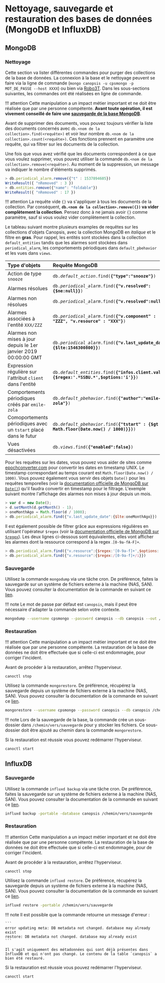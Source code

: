 # Nettoyage, sauvegarde et restauration des bases de données (MongoDB et InfluxDB)

## MongoDB

### Nettoyage

Cette section va lister différentes commandes pour purger des collections de la base de données. La connexion à la base et le nettoyage peuvent se faire via la ligne de commande (`mongo canopsis -u cpsmongo -p MOT_DE_PASSE --host XXXX`) ou bien via [Robo3T](https://robomongo.org). Dans les sous-sections suivantes, les commandes ont été réalisées en ligne de commande.

!!! attention
    Cette manipulation a un impact métier important et ne doit être réalisée que par une personne compétente. **Avant toute opération, il est vivement conseillé de faire une [sauvegarde de la base MongoDB](#sauvegarde)**.

Avant de supprimer des documents, vous pouvez toujours vérifier la liste des documents concernés avec `db.<nom de la collection>.find(<requête>)` et voir leur nombre `db.<nom de la collection>.count(<requête>)`. Ces fonctions prennent en paramètre une requête, qui va filtrer sur les documents de la collection.

Une fois que vous avez vérifié que les documents correspondent à ce que vous voulez supprimer, vous pouvez utiliser la commande `db.<nom de la collection>.remove(<requête>)`. Au moment de la suppression, un message va indiquer le nombre d'éléments supprimés.

```js
> db.periodical_alarm.remove({"t" : 1537894605})
WriteResult({ "nRemoved" : 3 })
> db.entities.remove({"name": "foldable"})
WriteResult({ "nRemoved" : 17 })
```

!!! attention
    La requête vide `{}` va s'appliquer à tous les documents de la collection. Par conséquent, **`db.<nom de la collection>.remove({})` va vider complètement la collection**. Pensez donc à ne jamais avoir `{}` comme paramètre, sauf si vous voulez vider complètement la collection.

Le tableau suivant montre plusieurs examples de requêtes sur les collections d'objets Canopsis, avec la collection MongoDB en _italique_ et le filtre en **gras**. Pour rappel, les entités sont stockées dans la collection `default_entities` tandis que les alarmes sont stockées dans `periodical_alarm`, les comportements périodiques dans `default_pbehavior` et les vues dans `views`.

| Type d'objets                                                             | Requête MongoDB                                                                               |
|:--------------------------------------------------------------------------|:----------------------------------------------------------------------------------------------|
| Action de type `snooze`                                                   | `db.`_`default_action`_`.find(`**`{"type":"snooze"}`**`)`                                     |
| Alarmes résolues                                                          | `db.`_`periodical_alarm`_`.find(`**`{"v.resolved":{$ne:null}}`**`)`                           |
| Alarmes non résolues                                                      | `db.`_`periodical_alarm`_`.find(`**`{"v.resolved":null}`**`)`                                 |
| Alarmes associées à l'entité `XXX/ZZZ`                                    | `db.`_`periodical_alarm`_`.find(`**`{"v.component" : "ZZZ", "v.resource" : "XXX"}`**`)`       |
| Alarmes non mises à jour depuis le 1er janvier 2019 00:00:00 GMT          | `db.`_`periodical_alarm`_`.find(`**`{"v.last_update_date":{$lte:1546300800}}`**`)`            |
| Expression régulière sur l'attribut `client` dans l'entité                | `db.`_`default_entities`_`.find(`**`{"infos.client.value":{$regex:'.*SSBU.*',$options:'i'}}`**`)`|
| Comportements périodiques créés par `emile-zola`                                         | `db.`_`default_pbehavior`_`.find(`**`{"author":"emile-zola"}`**`)`                            |
| Comoportements périodiques avec un `tstart` placé dans le futur                           | `db.`_`default_pbehavior`_`.find(`**`{"tstart" : {$gt : Math.floor(Date.now() / 1000)}})`**`)`|
| Vues désactivées                                                          | `db.`_`views`_`.find(`**`{"enabled":false}`**`)`                                              |

Pour les requêtes sur les dates, vous pouvez vous aider de sites comme [epochconverter.com](https://www.epochconverter.com/) pour convertir les dates en timestamp UNIX. Le timestamp correspondant au temps courant est `Math.floor(Date.now() / 1000)`. Vous pouvez également vous servir des objets `Date()` pour les requêtes temporelles (voir la [documentation officielle de MongoDB sur `Date()`](https://docs.mongodb.com/manual/reference/method/Date/index.html)) qu'il faudra convertir en timestamp pour le filtrage. L'exemple suivant montre l'affichage des alarmes non mises à jour depuis un mois.

```js
> var d = new Date();
> d.setMonth(d.getMonth() - 1);
> oneMonthAgo = Math.floor(d / 1000);
> db.periodical_alarm.find({"v.last_update_date":{$lte:oneMonthAgo}})
```

Il est également possible de filtrer grâce aux expressions régulières en utilisant l'opérateur `$regex` (voir la [documentation officielle de MongoDB sur `$regex`](https://docs.mongodb.com/manual/reference/operator/query/regex/index.html)). Les deux lignes ci-dessous sont équivalentes, elles vont afficher les alarmes dont la ressource correspond à la regex .`[0-9a-fA-F]+`.

```js
> db.periodical_alarm.find({"v.resource":{$regex:'[0-9a-f]+',$options:'i'}}) // L'option i rend la regex insensible à la casse
> db.periodical_alarm.find({"v.resource":{$regex:/[0-9a-f]+/i}})             // On retrouve ici également l'option i
```

### Sauvegarde

Utilisez la commande `mongodump` via une tâche cron. De préférence, faites la sauvegarde sur un système de fichiers externe à la machine (NAS, SAN). Vous pouvez consulter la documentation de la commande en suivant ce [lien](https://docs.mongodb.com/manual/tutorial/backup-and-restore-tools/#basic-mongodump-operation).

!!! note
    Le mot de passe par défaut est `canopsis`, mais il peut être nécessaire d'adapter la commande selon votre contexte.

```sh
mongodump --username cpsmongo --password canopsis --db canopsis --out /chemin/vers/sauvegarde
```

### Restauration

!!! attention
    Cette manipulation a un impact métier important et ne doit être réalisée que par une personne compétente. La restauration de la base de données ne doit être effectuée que si celle-ci est endommagée, pour corriger l'incident.

Avant de procéder à la restauration, arrêtez l'hyperviseur.
```shell
canoctl stop
```

Utilisez la commande `mongorestore`. De préférence, récupérez la sauvegarde depuis un système de fichiers externe à la machine (NAS, SAN). Vous pouvez consulter la documentation de la commande en suivant ce [lien](https://docs.mongodb.com/manual/tutorial/backup-and-restore-tools/#basic-mongorestore-operations).

```sh
mongorestore --username cpsmongo --password canopsis --db canopsis /chemin/vers/sauvegarde
```

!!! note
    Lors de la sauvegarde de la base, la commande crée un sous-dossier dans `/chemin/vers/sauvegarde` pour y stocker les fichiers. Ce sous-dossier doit être ajouté au chemin dans la commande `mongorestore`.

Si la restauration est réussie vous pouvez redémarrer l'hyperviseur.
```shell
canoctl start
```

## InfluxDB

### Sauvegarde

Utilisez la commande `influxd backup` via une tâche cron. De préférence, faites la sauvegarde sur un système de fichiers externe à la machine (NAS, SAN). Vous pouvez consulter la documentation de la commande en suivant ce [lien](https://docs.influxdata.com/influxdb/v1.7/administration/backup_and_restore/#backup).

```sh
influxd backup -portable -database canopsis /chemin/vers/sauvegarde
```

### Restauration

!!! attention
    Cette manipulation a un impact métier important et ne doit être réalisée que par une personne compétente. La restauration de la base de données ne doit être effectuée que si celle-ci est endommagée, pour de corriger l'incident.

Avant de procéder à la restauration, arrêtez l'hyperviseur.
```shell
canoctl stop
```

Utilisez la commande `influxd restore`. De préférence, récupérez la sauvegarde depuis un système de fichiers externe à la machine (NAS, SAN). Vous pouvez consulter la documentation de la commande en suivant ce [lien](https://docs.influxdata.com/influxdb/v1.7/administration/backup_and_restore/#restore).

```sh
influxd restore -portable /chemin/vers/sauvegarde
```

!!! note
    Il est possible que la commande retourne un message d'erreur :

    ```
    error updating meta: DB metadata not changed. database may already exist
    restore: DB metadata not changed. database may already exist
    ```

    Il s'agit uniquement des métadonnées qui sont déjà présentes dans InfluxDB et qui n'ont pas changé. Le contenu de la table `canopsis` a bien été restauré.

Si la restauration est réussie vous pouvez redémarrer l'hyperviseur.

```shell
canoctl start
```
